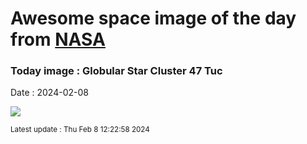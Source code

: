 
# Awesome space image of the day from [NASA](https://api.nasa.gov/)

### Today image : Globular Star Cluster 47 Tuc
Date : 2024-02-08

![](https://apod.nasa.gov/apod/image/2402/NGC104_RGB_NASA1024.png)

<small>Latest update : Thu Feb  8 12:22:58 2024</small>
        